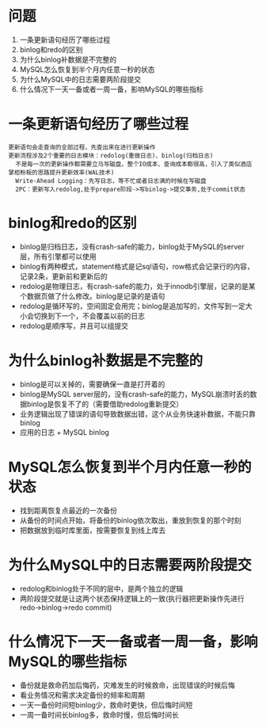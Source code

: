 # 问题
1. 一条更新语句经历了哪些过程
2. binlog和redo的区别
3. 为什么binlog补数据是不完整的
4. MySQL怎么恢复到半个月内任意一秒的状态
5. 为什么MySQL中的日志需要两阶段提交
6. 什么情况下一天一备或者一周一备，影响MySQL的哪些指标

# 一条更新语句经历了哪些过程
```
更新语句会走查询的全部过程，先查出来在进行更新操作
更新流程涉及2个重要的日志模块：redolog(重做日志)、binlog(归档日志)
  不是每一次的更新操作都需要立马写磁盘，整个IO成本、查询成本都很高，引入了类似酒店掌柜粉板的思路提升更新效率(WAL技术)
  Write-Ahead Logging：先写日志，等不忙或者日志满的时候在写磁盘
  2PC：更新写入redolog,处于prepare阶段->写binlog->提交事务,处于commit状态
```

# binlog和redo的区别
- binlog是归档日志，没有crash-safe的能力，binlog处于MySQL的server层，所有引擎都可以使用
- binlog有两种模式，statement格式是记sql语句，row格式会记录行的内容，记录2条，更新前和更新后的
- redolog是物理日志，有crash-safe的能力，处于innodb引擎层，记录的是某个数据页做了什么修改。binlog是记录的是语句
- redolog是循环写的，空间固定会用完；binlog是追加写的，文件写到一定大小会切换到下一个，不会覆盖以前的日志
- redolog是顺序写，并且可以组提交


# 为什么binlog补数据是不完整的
- binlog是可以关掉的，需要确保一直是打开着的
- binlog是MySQL server层的，没有crash-safe的能力，MySQL崩溃时丢的数据binlog是恢复不了的（需要借助redolog重新提交）
- 业务逻辑出现了错误的语句导致数据出错，这个从业务快速补数据，不能只靠binlog
- 应用的日志 + MySQL binlog 

# MySQL怎么恢复到半个月内任意一秒的状态
- 找到距离恢复点最近的一次备份
- 从备份的时间点开始，将备份的binlog依次取出，重放到恢复的那个时刻
- 把数据放到临时库里面，按需要恢复到线上库去

# 为什么MySQL中的日志需要两阶段提交
- redolog和binlog处于不同的层中，是两个独立的逻辑
- 两阶段提交就是让这两个状态保持逻辑上的一致(执行器把更新操作先进行redo->binlog->redo commit)

# 什么情况下一天一备或者一周一备，影响MySQL的哪些指标
- 备份就是救命药加后悔药，灾难发生的时候救命，出现错误的时候后悔
- 看业务情况和需求决定备份的频率和周期
- 一天一备份时间短binlog少，救命时更快，但后悔时间短
- 一周一备时间长binlog多，救命时慢，但后悔时间长

